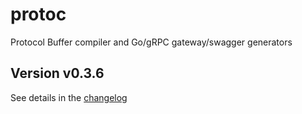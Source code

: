 # protoc
Protocol Buffer compiler and Go/gRPC gateway/swagger generators

## Version v0.3.6

See details in the [changelog](docs/CHANGELOG.md)
